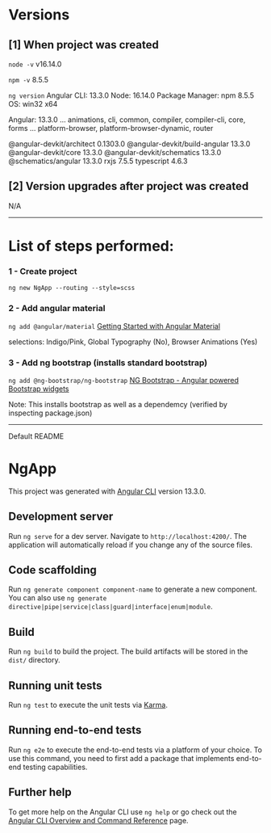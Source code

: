 # Versions

## [1] When project was created

`node -v`
v16.14.0

`npm -v`
8.5.5

`ng version`
Angular CLI: 13.3.0
Node: 16.14.0
Package Manager: npm 8.5.5
OS: win32 x64

Angular: 13.3.0
... animations, cli, common, compiler, compiler-cli, core, forms
... platform-browser, platform-browser-dynamic, router

@angular-devkit/architect 0.1303.0
@angular-devkit/build-angular 13.3.0
@angular-devkit/core 13.3.0
@angular-devkit/schematics 13.3.0
@schematics/angular 13.3.0
rxjs 7.5.5
typescript 4.6.3

## [2] Version upgrades after project was created

N/A

---

# List of steps performed:

### 1 - Create project

`ng new NgApp --routing --style=scss`

### 2 - Add angular material

`ng add @angular/material` [Getting Started with Angular Material](https://material.angular.io/guide/getting-started)

selections: Indigo/Pink, Global Typography (No), Browser Animations (Yes)

### 3 - Add ng bootstrap (installs standard bootstrap)

`ng add @ng-bootstrap/ng-bootstrap` [NG Bootstrap - Angular powered Bootstrap widgets](https://www.npmjs.com/package/@ng-bootstrap/ng-bootstrap)

Note: This installs bootstrap as well as a dependemcy (verified by inspecting package.json)

---

Default README

# NgApp

This project was generated with [Angular CLI](https://github.com/angular/angular-cli) version 13.3.0.

## Development server

Run `ng serve` for a dev server. Navigate to `http://localhost:4200/`. The application will automatically reload if you change any of the source files.

## Code scaffolding

Run `ng generate component component-name` to generate a new component. You can also use `ng generate directive|pipe|service|class|guard|interface|enum|module`.

## Build

Run `ng build` to build the project. The build artifacts will be stored in the `dist/` directory.

## Running unit tests

Run `ng test` to execute the unit tests via [Karma](https://karma-runner.github.io).

## Running end-to-end tests

Run `ng e2e` to execute the end-to-end tests via a platform of your choice. To use this command, you need to first add a package that implements end-to-end testing capabilities.

## Further help

To get more help on the Angular CLI use `ng help` or go check out the [Angular CLI Overview and Command Reference](https://angular.io/cli) page.
